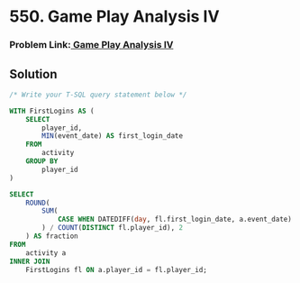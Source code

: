 # 550. Game Play Analysis IV
### Problem Link:[ Game Play Analysis IV](https://leetcode.com/problems/game-play-analysis-iv/description/?envType=study-plan-v2&envId=top-sql-50)
## Solution 
```sql
/* Write your T-SQL query statement below */

WITH FirstLogins AS (
    SELECT
        player_id,
        MIN(event_date) AS first_login_date
    FROM
        activity
    GROUP BY
        player_id
)

SELECT
    ROUND(
        SUM(
            CASE WHEN DATEDIFF(day, fl.first_login_date, a.event_date) = 1 THEN 1.0 ELSE 0 END
        ) / COUNT(DISTINCT fl.player_id), 2
    ) AS fraction
FROM
    activity a
INNER JOIN
    FirstLogins fl ON a.player_id = fl.player_id;
